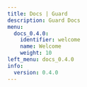 ```yaml
---
title: Docs | Guard
description: Guard Docs
menu:
  docs_0.4.0:
    identifier: welcome
    name: Welcome
    weight: 10
left_menu: docs_0.4.0
info:
  version: 0.4.0
---
```


